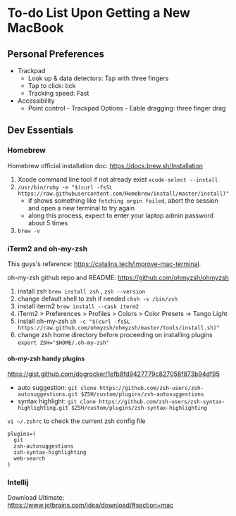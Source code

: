 # To-do List Upon Getting a New MacBook

## Personal Preferences
* Trackpad
  * Look up & data detectors: Tap with three fingers
  * Tap to click: tick
  * Tracking speed: Fast
* Accessibility
  * Point control - Trackpad Options - Eable dragging: three finger drag 

## Dev Essentials
### Homebrew
Homebrew official installation doc: https://docs.brew.sh/Installation
1. Xcode command line tool if not already exist `xcode-select --install`
2. `/usr/bin/ruby -e "$(curl -fsSL https://raw.githubusercontent.com/Homebrew/install/master/install)"`
    * if shows something like `fetching orgin failed`, abort the session and open a new terminal to try again
    * along this process, expect to enter your laptop admin password about 5 times
3. `brew -v`

### iTerm2 and oh-my-zsh
This guys's reference: https://catalins.tech/improve-mac-terminal.

oh-my-zsh github repo and README: https://github.com/ohmyzsh/ohmyzsh

1. install zsh `brew install zsh` , `zsh --version`
2. change default shell to zsh if needed `chsh -s /bin/zsh`
3. install iterm2 `brew install --cask iterm2`
4. iTerm2 > Preferences > Profiles > Colors > Color Presets -> Tango Light
5. install oh-my-zsh `sh -c "$(curl -fsSL https://raw.github.com/ohmyzsh/ohmyzsh/master/tools/install.sh)"`
6. change zsh home directory before proceeding on installing plugins `export ZSH="$HOME/.oh-my-zsh"`

#### oh-my-zsh handy plugins
https://gist.github.com/dogrocker/1efb8fd9427779c827058f873b94df95
* auto suggestion: `git clone https://github.com/zsh-users/zsh-autosuggestions.git $ZSH/custom/plugins/zsh-autosuggestions`
* syntax highlight: `git clone https://github.com/zsh-users/zsh-syntax-highlighting.git $ZSH/custom/plugins/zsh-syntax-highlighting`

`vi ~/.zshrc` to check the current zsh config file
```
plugins=(
  git
  zsh-autosuggestions 
  zsh-syntax-highlighting
  web-search
)
```

### Intellij
Download Ultimate: https://www.jetbrains.com/idea/download/#section=mac

